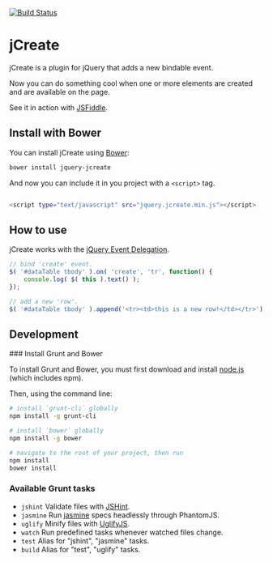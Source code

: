 [![Build Status](https://travis-ci.org/mmontalbano/jquery-jcreate.svg?branch=master)](https://travis-ci.org/mmontalbano/jquery-jcreate)

jCreate
=======

jCreate is a plugin for jQuery that adds a new bindable event.

Now you can do something cool when one or more elements are created and are available on the page.

See it in action with [JSFiddle].


Install with Bower
------------------

You can install jCreate using [Bower]:

```sh
bower install jquery-jcreate
```

And now you can include it in you project with a `<script>` tag.

```sh

<script type="text/javascript" src="jquery.jcreate.min.js"></script>
```

How to use
----------

jCreate works with the [jQuery Event Delegation].

```js
// bind 'create' event.
$( '#dataTable tbody' ).on( 'create', 'tr', function() {
    console.log( $( this ).text() );
});

// add a new 'row'.
$( '#dataTable tbody' ).append('<tr><td>this is a new row!</td></tr>');
```

Development
-----------

### Install Grunt and Bower

To install Grunt and Bower, you must first download and install [node.js] (which includes npm).

Then, using the command line:

```sh
# install `grunt-cli` globally
npm install -g grunt-cli

# install `bower` globally
npm install -g bower

# navigate to the root of your project, then run
npm install
bower install
```


### Available Grunt tasks

* `jshint`  Validate files with [JSHint].
* `jasmine` Run [jasmine] specs headlessly through PhantomJS.
* `uglify`  Minify files with [UglifyJS].
* `watch`   Run predefined tasks whenever watched files change.
* `test`    Alias for "jshint", "jasmine" tasks.
* `build`   Alias for "test", "uglify" tasks.

[Bower]: <http://bower.io/>
[jQuery Event Delegation]: <http://api.jquery.com/on/#direct-and-delegated-events>
[node.js]: <https://nodejs.org/>
[JSFiddle]: <http://jsfiddle.net/mmontalbano/97cnLqgm/>
[download and install node.js]: <https://nodejs.org/>

[JSHint]:   <https://www.npmjs.com/package/grunt-contrib-jshint>
[jasmine]:  <https://www.npmjs.com/package/grunt-contrib-jasmine>
[UglifyJS]: <https://www.npmjs.com/package/grunt-contrib-uglify>
